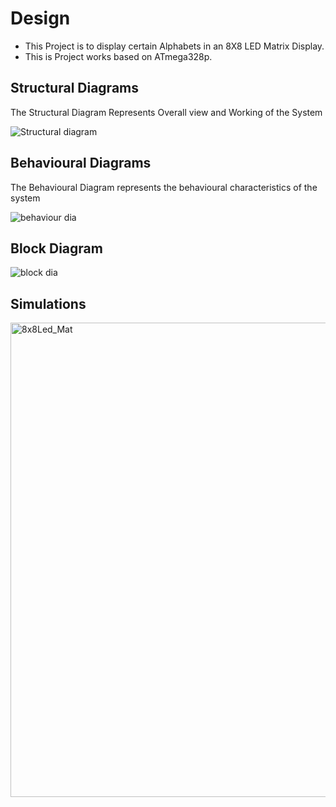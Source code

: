 # Design
* This Project is to display certain Alphabets in an 8X8 LED Matrix Display.
* This is Project works based on ATmega328p.

## Structural Diagrams
The Structural Diagram Represents Overall view and Working of the System

![Structural diagram](https://user-images.githubusercontent.com/94226292/144195860-3b737a6b-7ffe-4250-9300-155b9c25eaea.jpg)

## Behavioural Diagrams
The Behavioural Diagram represents the behavioural characteristics of the system

![behaviour dia](https://user-images.githubusercontent.com/94226292/144196351-5423fa1d-911c-433d-8d94-f500bf9e4714.JPG)


## Block Diagram

![block dia](https://user-images.githubusercontent.com/94226292/144196744-2acd1d09-5a41-4f66-86db-075b0d7d1c40.gif)



## Simulations
<img width="759" alt="8x8Led_Mat" src="https://user-images.githubusercontent.com/94226292/144196956-ad7b4c3a-93bd-4a51-bc04-c8c3fd4d97e3.png">
